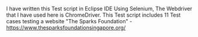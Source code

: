 I have written this Test script in Eclipse IDE Using Selenium, The Webdriver that I have used here is ChromeDriver. This Test script includes 11 Test cases testing a website "The Sparks Foundation" - https://www.thesparksfoundationsingapore.org/ 
